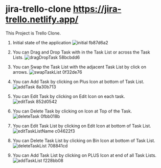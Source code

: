 # jira-trello-clone https://jira-trello.netlify.app/
This Project is Trello Clone.

1. Initial state of the application
  ![initial fb87d6a2](https://user-images.githubusercontent.com/26146760/145844575-9c3b2d13-0512-44cb-9d72-b9527fec2d56.png)

2.  You can Drag and Drop Task with in the Task List or across the Task Lists.
  ![dragDropTask 58bcbdd6](https://user-images.githubusercontent.com/26146760/145844699-b8a8e5ac-f233-49ea-8bd0-cac2c1c9782f.png)

3. You can Swap the Task List with the adjacent Task List by click on arrows.
  ![swapTaskList 0f32de76](https://user-images.githubusercontent.com/26146760/145844809-3cd8e73c-23e2-4701-a6af-602c4caf2a23.png)

4. You can Add Task by clicking on Plus Icon at bottom of Task List.
  ![addTask 8a30b713](https://user-images.githubusercontent.com/26146760/145844856-9735dea6-f9bd-4387-a5f5-d2ca1408d1bc.png)
  
5. You can Edit Task by clicking on Edit Icon on each task.
  ![editTask 852d0542](https://user-images.githubusercontent.com/26146760/145845088-3dc9d950-f110-4a1d-8f37-6703fa0cf69c.png)

6. You can Delete Task by clicking on Icon at Top of the Task.
  ![deleteTask 0fbb018b](https://user-images.githubusercontent.com/26146760/145845170-73d6dd18-ae2a-4f2c-bf1c-0ea6ac592a63.png)

7. You can Edit Task List by clicking on Edit Icon at bottom of Task List.  
  ![editTaskListName c04622f3](https://user-images.githubusercontent.com/26146760/145845195-d106df1c-1fa8-4c5d-88ef-bad0a7cca18d.png)

8. You can Delete Task List by clicking on Bin Icon at bottom of Task List.
  ![deleteTaskList 708841cd](https://user-images.githubusercontent.com/26146760/145845248-74a3b080-ab59-439f-a414-0c8b7b6bb9a2.png)
  
9. You can Add Task List by clicking on PLUS Icon at end of all Task Lists.
  ![addTaskList f228bb08](https://user-images.githubusercontent.com/26146760/145845331-978ee44c-6be7-44fe-99f7-ccd35e9b9c4c.png)
